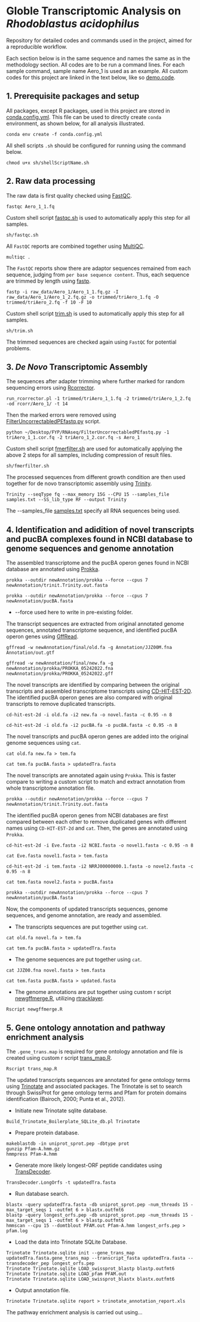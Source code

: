 # Globle Transcriptomic Analysis on *Rhodoblastus acidophilus*
Repository for detailed codes and commands used in the project, aimed for a reproducible workflow.

Each section below is in the same sequence and names the same as in the methodology section. All codes are to be run a command lines. For each sample command, sample name Aero_1 is used as an example. All custom codes for this project are linked in the text below, like so [demo.code](demo.code).

## 1. Prerequisite packages and setup
All packages, except R packages, used in this project are stored in [conda.config.yml](conda.config.yml). This file can be used to directly create `conda` environment, as shown below, for all analysis illustrated.
```
conda env create -f conda.config.yml
```
All shell scripts `.sh` should be configured for running using the command below.
```
chmod u+x sh/shellScriptName.sh
```

## 2. Raw data processing
The raw data is first quality checked using [FastQC](https://www.bioinformatics.babraham.ac.uk/projects/fastqc/).
```
fastqc Aero_1_1.fq
```
Custom shell script [fastqc.sh](fastqc.sh) is used to automatically apply this step for all samples.
```
sh/fastqc.sh
```
All `FastQC` reports are combined together using [MultiQC](https://multiqc.info).
```
multiqc .
```
The `FastQC` reports show there are adaptor sequences remained from each sequence, judging from `per base sequence content`. Thus, each sequence are trimmed by length using [fastp](https://github.com/OpenGene/fastp).
```
fastp -i raw_data/Aero_1/Aero_1_1.fq.gz -I raw_data/Aero_1/Aero_1_2.fq.gz -o trimmed/triAero_1.fq -O trimmed/triAero_2.fq -f 10 -F 10
```
Custom shell script [trim.sh](trim.sh) is used to automatically apply this step for all samples.
```
sh/trim.sh
```
The trimmed sequences are checked again using `FastQC` for potential problems.

## 3. *De Novo* Transcriptomic Assembly
The sequences after adapter trimming where further marked for random sequencing errors using [Rcorrector](https://github.com/mourisl/Rcorrector). 
```
run_rcorrector.pl -1 trimmed/triAero_1_1.fq -2 trimmed/triAero_1_2.fq -od rcorr/Aero_1/ -t 14
```
 Then the marked errors were removed using [FilterUncorrectabledPEfastq.py](https://github.com/harvardinformatics/TranscriptomeAssemblyTools/blob/master/FilterUncorrectabledPEfastq.py) script.
 ```
python ~/Desktop/FYP/RNAseq/FilterUncorrectabledPEfastq.py -1 triAero_1_1.cor.fq -2 triAero_1_2.cor.fq -s Aero_1
 ```
Custom shell script [fmerfilter.sh](kmerfilter.sh) are used for automatically applying the above 2 steps for all samples, including compression of result files.
```
sh/fmerfilter.sh
```
 The processed sequences from different growth condition are then used together for de novo transcriptomic assembly using [Trinity](https://github.com/alexdobin/STAR).
 ```
 Trinity --seqType fq --max_memory 15G --CPU 15 --samples_file samples.txt --SS_lib_type RF --output Trinity
 ```
The --samples_file [samples.txt](samples.txt) specify all RNA sequences being used.

## 4. Identification and adidition of novel transcripts and pucBA complexes found in NCBI database to genome sequences and genome annotation

The assembled transcriptome and the pucBA operon genes found in NCBI database are annotated using [Prokka](https://github.com/tseemann/prokka).
```
prokka --outdir newAnnotation/prokka --force --cpus 7 newAnnotation/trinit.Trinity.out.fasta

prokka --outdir newAnnotation/prokka --force --cpus 7 newAnnotation/pucBA.fasta
```
- --force used here to write in pre-existing folder.

The transcript sequences are extracted from original annotated genome sequences, annotated transcriptome sequence, and identified pucBA operon genes using [GffRead](http://ccb.jhu.edu/software/stringtie/gff.shtml).
```
gffread -w newAnnotation/final/old.fa -g Annotation/JJZ00M.fna Annotation/out.gtf

gffread -w newAnnotation/final/new.fa -g newAnnotation/prokka/PROKKA_05242022.fna newAnnotation/prokka/PROKKA_05242022.gff
```
The novel transcripts are identified by comparing between the original transcripts and assembled transcriptome transcripts using [CD-HIT-EST-2D](http://www.bioinformatics.org/cd-hit/cd-hit-user-guide). The identified pucBA operon genes are also compared with original transcripts to remove duplicated transcripts.
```
cd-hit-est-2d -i old.fa -i2 new.fa -o novel.fasta -c 0.95 -n 8

cd-hit-est-2d -i old.fa -i2 pucBA.fa -o pucBA.fasta -c 0.95 -n 8
```

The novel transcripts and pucBA operon genes are added into the original genome sequences using `cat`.
```
cat old.fa new.fa > tem.fa

cat tem.fa pucBA.fasta > updatedTra.fasta
```
The novel transcripts are annotated again using `Prokka`. This is faster compare to writing a custom script to match and extract annotation from whole transcriptome annotation file.
```
prokka --outdir newAnnotation/prokka --force --cpus 7 newAnnotation/trinit.Trinity.out.fasta
```
The identified pucBA operon genes from NCBI databases are first compared between each other to remove duplicated genes with different names using `CD-HIT-EST-2d` and `cat`. Then, the genes are annotated using `Prokka`.
```
cd-hit-est-2d -i Eve.fasta -i2 NCBI.fasta -o novel1.fasta -c 0.95 -n 8

cat Eve.fasta novel1.fasta > tem.fasta

cd-hit-est-2d -i tem.fasta -i2 NRRJ00000000.1.fasta -o novel2.fasta -c 0.95 -n 8

cat tem.fasta novel2.fasta > pucBA.fasta

prokka --outdir newAnnotation/prokka --force --cpus 7 newAnnotation/pucBA.fasta
```
Now, the components of updated transcripts sequences, genome sequences, and genome annotation, are ready and assembled.

- The transcripts sequences are put together using `cat`.
```
cat old.fa novel.fa > tem.fa

cat tem.fa pucBA.fasta > updatedTra.fasta
```
- The genome sequences are put together using `cat`.
```
cat JJZ00.fna novel.fasta > tem.fasta

cat tem.fasta pucBA.fasta > updated.fasta
```
- The genome annotations are put together using custom r script [newgffmerge.R](newgffmerge.R), utilizing [rtracklayer](https://bioconductor.org/packages/release/bioc/html/rtracklayer.html).
```
Rscript newgffmerge.R
```

## 5. Gene ontology annotation and pathway enrichment analysis

The `.gene_trans.map` is required for gene ontology annotation and file is created using custom r script [trans_map.R](trans_map.R).
```
Rscript trans_map.R
```
The updated transcripts sequences are annotated for gene ontology terms using [Trinotate](https://github.com/Trinotate/Trinotate.github.io/blob/master/index.asciidoc) and associated packages. The Trinotate is set to search through SwissProt for gene ontology terms and Pfam for protein domains identification (Bairoch, 2000; Punta et al., 2012).

- Initiate new Trinotate sqlite database.
```
Build_Trinotate_Boilerplate_SQLite_db.pl Trinotate
```
- Prepare protein database.
```
makeblastdb -in uniprot_sprot.pep -dbtype prot
gunzip Pfam-A.hmm.gz
hmmpress Pfam-A.hmm
```
- Generate more likely longest-ORF peptide candidates using [TransDecoder](https://github.com/TransDecoder/TransDecoder/releases).
```
TransDecoder.LongOrfs -t updatedTra.fasta
```
- Run database search.
```
blastx -query updatedTra.fasta -db uniprot_sprot.pep -num_threads 15 -max_target_seqs 1 -outfmt 6 > blastx.outfmt6
blastp -query longest_orfs.pep -db uniprot_sprot.pep -num_threads 15 -max_target_seqs 1 -outfmt 6 > blastp.outfmt6
hmmscan --cpu 15 --domtblout PFAM.out Pfam-A.hmm longest_orfs.pep > pfam.log
```
- Load the data into Trinotate SQLite Database.
```
Trinotate Trinotate.sqlite init --gene_trans_map updatedTra.fasta.gene_trans_map --transcript_fasta updatedTra.fasta --transdecoder_pep longest_orfs.pep
Trinotate Trinotate.sqlite LOAD_swissprot_blastp blastp.outfmt6
Trinotate Trinotate.sqlite LOAD_pfam PFAM.out
Trinotate Trinotate.sqlite LOAD_swissprot_blastx blastx.outfmt6
```
- Output annotation file.
```
Trinotate Trinotate.sqlite report > trinotate_annotation_report.xls
```

The pathway enrichment analysis is carried out using…
